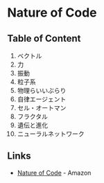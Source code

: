 # Nature of Code
## Table of Content

1. ベクトル
2. 力
3. 振動
4. 粒子系
5. 物理らいいぶらり
6. 自律エージェント
7. セル・オートマン
8. フラクタル
9. 遺伝と進化
10. ニューラルネットワーク

## Links
- [Nature of Code](https://www.amazon.co.jp/dp/4862462456) - Amazon
